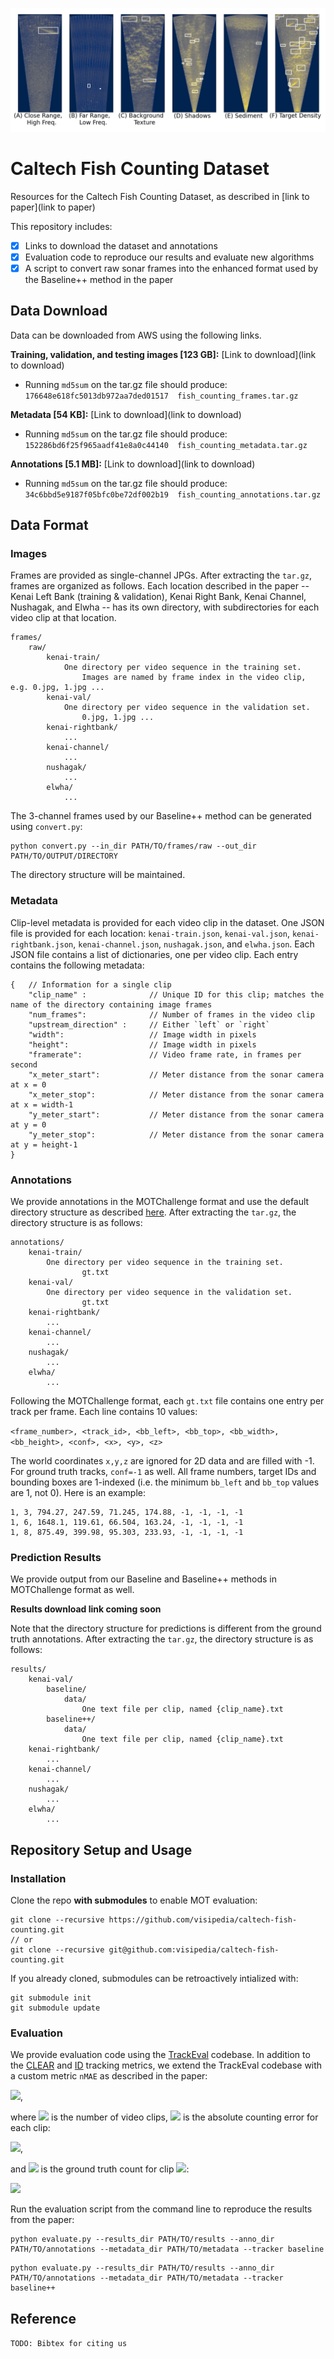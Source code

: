 <!-- <img src="assets/examples.gif" width=100%> -->
![Example frames from the Fish Counting dataset indicating various challenges.](assets/exframes.png)

# Caltech Fish Counting Dataset

Resources for the Caltech Fish Counting Dataset, as described in [link to paper](link to paper)

This repository includes:
- [x] Links to download the dataset and annotations
- [x] Evaluation code to reproduce our results and evaluate new algorithms
- [x] A script to convert raw sonar frames into the enhanced format used by the Baseline++ method in the paper

## Data Download

Data can be downloaded from AWS using the following links.

**Training, validation, and testing images [123 GB]:** [Link to download](link to download)

- Running `md5sum` on the tar.gz file should produce: `176648e618fc5013db972aa7ded01517  fish_counting_frames.tar.gz`

**Metadata [54 KB]:** [Link to download](link to download)

- Running `md5sum` on the tar.gz file should produce: `152286bd6f25f965aadf41e8a0c44140  fish_counting_metadata.tar.gz`

**Annotations [5.1 MB]:** [Link to download](link to download)

- Running `md5sum` on the tar.gz file should produce: `34c6bbd5e9187f05bfc0be72df002b19  fish_counting_annotations.tar.gz`

## Data Format

### Images

Frames are provided as single-channel JPGs. After extracting the `tar.gz`, frames are organized as follows. Each location described in the paper -- Kenai Left Bank (training & validation), Kenai Right Bank, Kenai Channel, Nushagak, and Elwha -- has its own directory, with subdirectories for each video clip at that location.

```
frames/
    raw/
        kenai-train/
            One directory per video sequence in the training set.
                Images are named by frame index in the video clip, e.g. 0.jpg, 1.jpg ...
        kenai-val/
            One directory per video sequence in the validation set.
                0.jpg, 1.jpg ...
        kenai-rightbank/
            ...
        kenai-channel/
            ...
        nushagak/
            ...
        elwha/
            ...
```     

The 3-channel frames used by our Baseline++ method can be generated using `convert.py`:

```
python convert.py --in_dir PATH/TO/frames/raw --out_dir PATH/TO/OUTPUT/DIRECTORY
```

The directory structure will be maintained.

### Metadata

Clip-level metadata is provided for each video clip in the dataset. One JSON file is provided for each location: `kenai-train.json`, `kenai-val.json`, `kenai-rightbank.json`, `kenai-channel.json`, `nushagak.json`, and `elwha.json`. Each JSON file contains a list of dictionaries, one per video clip. Each entry contains the following metadata:

```
{   // Information for a single clip
    "clip_name" :              // Unique ID for this clip; matches the name of the directory containing image frames
    "num_frames":              // Number of frames in the video clip
    "upstream_direction" :     // Either `left` or `right`
    "width":                   // Image width in pixels
    "height":                  // Image width in pixels
    "framerate":               // Video frame rate, in frames per second
    "x_meter_start":           // Meter distance from the sonar camera at x = 0
    "x_meter_stop":            // Meter distance from the sonar camera at x = width-1
    "y_meter_start":           // Meter distance from the sonar camera at y = 0
    "y_meter_stop":            // Meter distance from the sonar camera at y = height-1
}
```

### Annotations

We provide annotations in the MOTChallenge format and use the default directory structure as described [here](https://github.com/JonathonLuiten/TrackEval/tree/master/docs/MOTChallenge-Official#data-format). After extracting the `tar.gz`, the directory structure is as follows:

```
annotations/
    kenai-train/
        One directory per video sequence in the training set.
                gt.txt
    kenai-val/
        One directory per video sequence in the validation set.
                gt.txt
    kenai-rightbank/
        ...
    kenai-channel/
        ...
    nushagak/
        ...
    elwha/
        ...
```

Following the MOTChallenge format, each `gt.txt` file contains one entry per track per frame. Each line contains 10 values:

```<frame_number>, <track_id>, <bb_left>, <bb_top>, <bb_width>, <bb_height>, <conf>, <x>, <y>, <z>```

The world coordinates `x,y,z` are ignored for 2D data and are filled with -1. For ground truth tracks, `conf=-1` as well. All frame numbers, target IDs and bounding boxes are 1-indexed (i.e. the minimum `bb_left` and `bb_top` values are 1, not 0). Here is an example:

```
1, 3, 794.27, 247.59, 71.245, 174.88, -1, -1, -1, -1
1, 6, 1648.1, 119.61, 66.504, 163.24, -1, -1, -1, -1
1, 8, 875.49, 399.98, 95.303, 233.93, -1, -1, -1, -1
```


### Prediction Results

We provide output from our Baseline and Baseline++ methods in MOTChallenge format as well. 

**Results download link coming soon**

Note that the directory structure for predictions is different from the ground truth annotations. After extracting the `tar.gz`, the directory structure is as follows:

```
results/
    kenai-val/
        baseline/
            data/
                One text file per clip, named {clip_name}.txt
        baseline++/
            data/
                One text file per clip, named {clip_name}.txt
    kenai-rightbank/
        ...
    kenai-channel/
        ...
    nushagak/
        ...
    elwha/
        ...
```

## Repository Setup and Usage

### Installation

Clone the repo **with submodules** to enable MOT evaluation:

```
git clone --recursive https://github.com/visipedia/caltech-fish-counting.git
// or 
git clone --recursive git@github.com:visipedia/caltech-fish-counting.git
```

If you already cloned, submodules can be retroactively intialized with:

```
git submodule init
git submodule update
```

### Evaluation

We provide evaluation code using the [TrackEval](https://github.com/JonathonLuiten/TrackEval) codebase. In addition to the [CLEAR](https://link.springer.com/article/10.1155/2008/246309) and [ID](https://arxiv.org/abs/1609.01775) tracking metrics, we extend the TrackEval codebase with a custom metric `nMAE` as described in the paper:

<img src="https://render.githubusercontent.com/render/math?math=nMAE = \frac{\frac{1}{N}\sum_{i=1}^{N} E_i}{\frac{1}{N}\sum_{i=1}^{N} \hat{z}_i} = \frac{\sum_{i=1}^{N} E_i}{\sum_{i=1}^{N} \hat{z}_i}">, 

where <img src="https://render.githubusercontent.com/render/math?math=N"> is the number of video clips, <img src="https://render.githubusercontent.com/render/math?math=E_i"> is the absolute counting error for each clip:

<img src="https://render.githubusercontent.com/render/math?math=E_i = | z_{left_i} - \hat{z}_{left_i} | \%2B | z_{right_i} - \hat{z}_{right_i} |">, 

and <img src="https://render.githubusercontent.com/render/math?math=\hat{z}_i"> is the ground truth count for clip <img src="https://render.githubusercontent.com/render/math?math=i">:

<img src="https://render.githubusercontent.com/render/math?math=\hat{z}_i = \hat{z}_{left_i} \%2B \hat{z}_{right_i}">

Run the evaluation script from the command line to reproduce the results from the paper:

```
python evaluate.py --results_dir PATH/TO/results --anno_dir PATH/TO/annotations --metadata_dir PATH/TO/metadata --tracker baseline
```
```
python evaluate.py --results_dir PATH/TO/results --anno_dir PATH/TO/annotations --metadata_dir PATH/TO/metadata --tracker baseline++
```

## Reference

```TODO: Bibtex for citing us```
